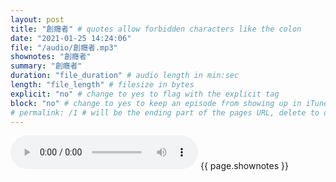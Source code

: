 ```yaml
---
layout: post
title: "創癮者" # quotes allow forbidden characters like the colon
date: "2021-01-25 14:24:06"
file: "/audio/創癮者.mp3"
shownotes: "創癮者"
summary: "創癮者"
duration: "file_duration" # audio length in min:sec
length: "file_length" # filesize in bytes
explicit: "no" # change to yes to flag with the explicit tag
block: "no" # change to yes to keep an episode from showing up in iTunes
# permalink: /1 # will be the ending part of the pages URL, delete to default to the title
---
```


<audio controls>
<source src="{{site.url}}{{site.baseurl}}{{ page.file }}" type="audio/x-mp3">
Your browser does not support the audio element.
</audio>
{{ page.shownotes }}
